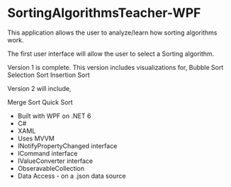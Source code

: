 # SortingAlgorithmsTeacher-WPF
This application allows the user to analyze/learn how sorting algorithms work.

The first user interface will allow the user to select a Sorting algorithm.



Version 1 is complete. This version includes visualizations for,
Bubble Sort
Selection Sort
Insertion Sort

Version 2 will include,

Merge Sort 
Quick Sort


* Built with WPF on .NET 6
* C#
* XAML
* Uses MVVM
* INotifyPropertyChanged interface
* ICommand interface
* IValueConverter interface
* ObseravableCollection<T> 
* Data Access - on a .json data source
